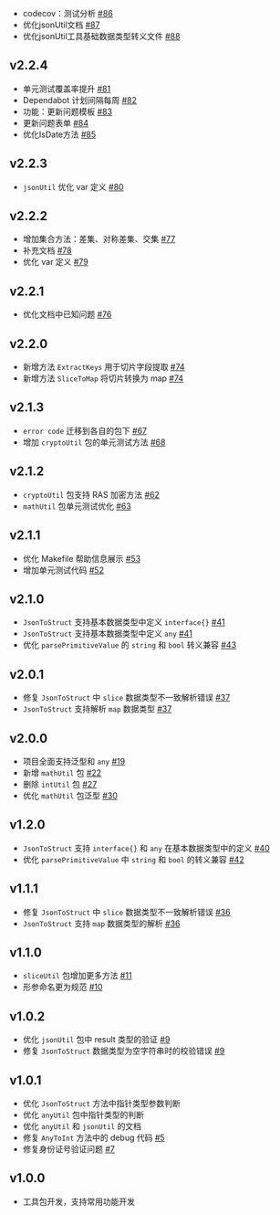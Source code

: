 
- codecov：测试分析 [#86](https://github.com/jefferyjob/go-easy-utils/pull/86)
- 优化jsonUtil文档 [#87](https://github.com/jefferyjob/go-easy-utils/pull/87)
- 优化jsonUtil工具基础数据类型转义文件 [#88](https://github.com/jefferyjob/go-easy-utils/pull/88)

## v2.2.4
- 单元测试覆盖率提升 [#81](https://github.com/jefferyjob/go-easy-utils/pull/81)
- Dependabot 计划间隔每周 [#82](https://github.com/jefferyjob/go-easy-utils/pull/82)
- 功能：更新问题模板 [#83](https://github.com/jefferyjob/go-easy-utils/pull/83)
- 更新问题表单 [#84](https://github.com/jefferyjob/go-easy-utils/pull/84)
- 优化IsDate方法  [#85](https://github.com/jefferyjob/go-easy-utils/pull/85)

## v2.2.3
- `jsonUtil` 优化 var 定义 [#80](https://github.com/jefferyjob/go-easy-utils/pull/80)

## v2.2.2
- 增加集合方法：差集、对称差集、交集 [#77](https://github.com/jefferyjob/go-easy-utils/pull/77)
- 补充文档 [#78](https://github.com/jefferyjob/go-easy-utils/pull/78)
- 优化 var 定义 [#79](https://github.com/jefferyjob/go-easy-utils/pull/79)

## v2.2.1
- 优化文档中已知问题 [#76](https://github.com/jefferyjob/go-easy-utils/pull/76)

## v2.2.0
- 新增方法 `ExtractKeys` 用于切片字段提取 [#74](https://github.com/jefferyjob/go-easy-utils/pull/74)
- 新增方法 `SliceToMap` 将切片转换为 map [#74](https://github.com/jefferyjob/go-easy-utils/pull/74)

## v2.1.3
- `error code` 迁移到各自的包下 [#67](https://github.com/jefferyjob/go-easy-utils/pull/67)
- 增加 `cryptoUtil` 包的单元测试方法 [#68](https://github.com/jefferyjob/go-easy-utils/pull/68)

## v2.1.2
- `cryptoUtil` 包支持 RAS 加密方法 [#62](https://github.com/jefferyjob/go-easy-utils/pull/62)
- `mathUtil` 包单元测试优化 [#63](https://github.com/jefferyjob/go-easy-utils/pull/63)

## v2.1.1
- 优化 Makefile 帮助信息展示 [#53](https://github.com/jefferyjob/go-easy-utils/pull/53)
- 增加单元测试代码 [#52](https://github.com/jefferyjob/go-easy-utils/pull/52)

## v2.1.0
- `JsonToStruct` 支持基本数据类型中定义 `interface{}` [#41](https://github.com/jefferyjob/go-easy-utils/pull/41)
- `JsonToStruct` 支持基本数据类型中定义 `any` [#41](https://github.com/jefferyjob/go-easy-utils/pull/41)
- 优化 `parsePrimitiveValue` 的 `string` 和 `bool` 转义兼容 [#43](https://github.com/jefferyjob/go-easy-utils/pull/43)

## v2.0.1
- 修复 `JsonToStruct` 中 `slice` 数据类型不一致解析错误 [#37](https://github.com/jefferyjob/go-easy-utils/pull/37)
- `JsonToStruct` 支持解析 `map` 数据类型 [#37](https://github.com/jefferyjob/go-easy-utils/pull/37)

## v2.0.0
- 项目全面支持泛型和 `any` [#19](https://github.com/jefferyjob/go-easy-utils/pull/19)
- 新增 `mathUtil` 包 [#22](https://github.com/jefferyjob/go-easy-utils/pull/22)
- 删除 `intUtil` 包 [#27](https://github.com/jefferyjob/go-easy-utils/pull/27)
- 优化 `mathUtil` 包泛型 [#30](https://github.com/jefferyjob/go-easy-utils/pull/30)

## v1.2.0
- `JsonToStruct` 支持 `interface{}` 和 `any` 在基本数据类型中的定义 [#40](https://github.com/jefferyjob/go-easy-utils/pull/40)
- 优化 `parsePrimitiveValue` 中 `string` 和 `bool` 的转义兼容 [#42](https://github.com/jefferyjob/go-easy-utils/pull/42)

## v1.1.1
- 修复 `JsonToStruct` 中 `slice` 数据类型不一致解析错误 [#36](https://github.com/jefferyjob/go-easy-utils/pull/36)
- `JsonToStruct` 支持 `map` 数据类型的解析 [#36](https://github.com/jefferyjob/go-easy-utils/pull/36)

## v1.1.0
- `sliceUtil` 包增加更多方法 [#11](https://github.com/jefferyjob/go-easy-utils/pull/11)
- 形参命名更为规范 [#10](https://github.com/jefferyjob/go-easy-utils/pull/10)

## v1.0.2
- 优化 `jsonUtil` 包中 result 类型的验证 [#9](https://github.com/jefferyjob/go-easy-utils/pull/9)
- 修复 `JsonToStruct` 数据类型为空字符串时的校验错误 [#9](https://github.com/jefferyjob/go-easy-utils/pull/9)

## v1.0.1
- 优化 `JsonToStruct` 方法中指针类型参数判断
- 优化 `anyUtil` 包中指针类型的判断
- 优化 `anyUtil` 和 `jsonUtil` 的文档
- 修复 `AnyToInt` 方法中的 debug 代码 [#5](https://github.com/jefferyjob/go-easy-utils/pull/5)
- 修复身份证号验证问题 [#7](https://github.com/jefferyjob/go-easy-utils/pull/7)

## v1.0.0
- 工具包开发，支持常用功能开发